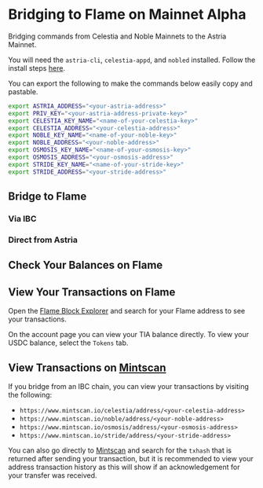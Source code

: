 # Bridging to Flame on Mainnet Alpha

Bridging commands from Celestia and Noble Mainnets to the Astria Mainnet.

You will need the `astria-cli`, `celestia-appd`, and `nobled` installed. Follow
the install steps [here](./overview.md#bridging-dependencies).

You can export the following to make the commands below easily copy and
pastable.

```bash
export ASTRIA_ADDRESS="<your-astria-address>"
export PRIV_KEY="<your-astria-address-private-key>"
export CELESTIA_KEY_NAME="<name-of-your-celestia-key>"
export CELESTIA_ADDRESS="<your-celestia-address>"
export NOBLE_KEY_NAME="<name-of-your-noble-key>"
export NOBLE_ADDRESS="<your-noble-address>"
export OSMOSIS_KEY_NAME="<name-of-your-osmosis-key>"
export OSMOSIS_ADDRESS="<your-osmosis-address>"
export STRIDE_KEY_NAME="<name-of-your-stride-key>"
export STRIDE_ADDRESS="<your-stride-address>"
```

## Bridge to Flame

### Via IBC

<!--@include: ../../components/_bridge-to-flame-via-ibc-mainnet.md-->

### Direct from Astria

<!--@include: ../../components/_bridge-to-flame-via-astria-mainnet.md-->

## Check Your Balances on Flame

<!--@include: ../../components/_check-flame-balances-mainnet.md-->

## View Your Transactions on Flame

Open the [Flame Block Explorer](https://explorer.flame.astria.org) and
search for your Flame address to see your transactions.

On the account page you can view your TIA balance directly. To view your USDC
balance, select the `Tokens` tab.

## View Transactions on [Mintscan](https://www.mintscan.io/)

If you bridge from an IBC chain, you can view your transactions by visiting
the following:

- `https://www.mintscan.io/celestia/address/<your-celestia-address>`
- `https://www.mintscan.io/noble/address/<your-noble-address>`
- `https://www.mintscan.io/osmosis/address/<your-osmosis-address>`
- `https://www.mintscan.io/stride/address/<your-stride-address>`

You can also go directly to [Mintscan](https://www.mintscan.io/) and search for
the `txhash` that is returned after sending your transaction, but it is
recommended to view your address transaction history as this will show if an
acknowledgement for your transfer was received.
